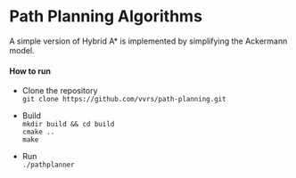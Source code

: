 # Path Planning Algorithms

A simple version of Hybrid A* is implemented by simplifying the Ackermann model.

#### How to run
- Clone the repository  
`git clone https://github.com/vvrs/path-planning.git`

- Build  
`mkdir build && cd build`  
`cmake ..`  
`make`  

- Run  
`./pathplanner`  